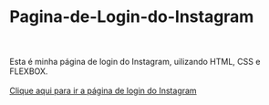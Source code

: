 # Pagina-de-Login-do-Instagram
<br><br>
Esta é minha página de login do Instagram, uilizando HTML, CSS e FLEXBOX.
<br><br>
<a href="https://ednaldow.github.io/Pagina-de-Login-do-Instagram/">Clique aqui para ir a página de login do Instagram</a>
